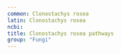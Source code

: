 ```yaml
---
common: Clonostachys rosea
latin: Clonostachys rosea
ncbi: 
title: Clonostachys rosea pathways
group: "Fungi"
---
```

